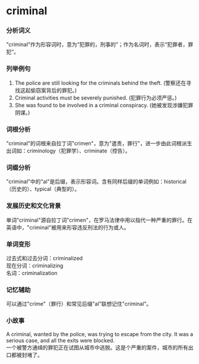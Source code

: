 # criminal

### 分析词义

  

"criminal"作为形容词时，意为“犯罪的，刑事的”；作为名词时，表示“犯罪者，罪犯”。

  

### 列举例句

  

1.  The police are still looking for the criminals behind the theft. (警察还在寻找这起偷窃案背后的罪犯。)
2.  Criminal activities must be severely punished. (犯罪行为必须严惩。)
3.  She was found to be involved in a criminal conspiracy. (她被发现涉嫌犯罪阴谋。)

  

### 词根分析

  

"criminal"的词根来自拉丁词"crimen"，意为"遣责，罪行"，进一步由此词根派生出词如：criminology（犯罪学）、criminate（控告）。

  

### 词缀分析

  

"criminal"中的"al"是后缀，表示形容词。含有同样后缀的单词例如：historical（历史的）、typical（典型的）。

  

### 发展历史和文化背景

  

单词"criminal"源自拉丁词"crimen"，在罗马法律中用以指代一种严重的罪行。在英语中，"criminal"被用来形容违反刑法的行为或人。

  

### 单词变形

  

过去式和过去分词：criminalized  
现在分词：criminalizing  
名词：criminalization

  

### 记忆辅助

  

可以通过"crime"（罪行）和常见后缀"al"联想记住"criminal"。

  

### 小故事

  

A criminal, wanted by the police, was trying to escape from the city. It was a serious case, and all the exits were blocked.  
一个被警方通缉的罪犯正在试图从城市中逃脱。这是个严重的案件，城市的所有出口都被封堵了。
